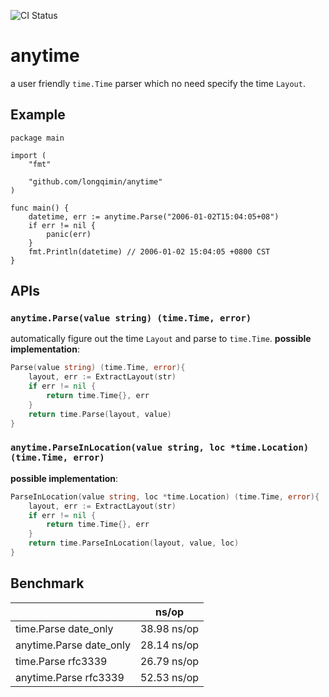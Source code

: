 ![CI Status](https://github.com/longqimin/anytime/actions/workflows/test.yml/badge.svg)

# anytime

a user friendly `time.Time` parser which no need specify the time `Layout`.

## Example

```
package main

import (
	"fmt"

	"github.com/longqimin/anytime"
)

func main() {
	datetime, err := anytime.Parse("2006-01-02T15:04:05+08")
	if err != nil {
		panic(err)
	}
	fmt.Println(datetime) // 2006-01-02 15:04:05 +0800 CST
}
```

## APIs

### `anytime.Parse(value string) (time.Time, error)`

automatically figure out the time `Layout` and parse to `time.Time`.
**possible implementation**:

```go
Parse(value string) (time.Time, error){
    layout, err := ExtractLayout(str)
    if err != nil {
        return time.Time{}, err
    }
    return time.Parse(layout, value)
}
```

### `anytime.ParseInLocation(value string, loc *time.Location) (time.Time, error)`

**possible implementation**:

```go
ParseInLocation(value string, loc *time.Location) (time.Time, error){
    layout, err := ExtractLayout(str)
    if err != nil {
        return time.Time{}, err
    }
    return time.ParseInLocation(layout, value, loc)
}
```

## Benchmark

|                         | ns/op       |
| ----------------------- | ----------- |
| time.Parse date_only    | 38.98 ns/op |
| anytime.Parse date_only | 28.14 ns/op |
| time.Parse rfc3339      | 26.79 ns/op |
| anytime.Parse rfc3339   | 52.53 ns/op |
